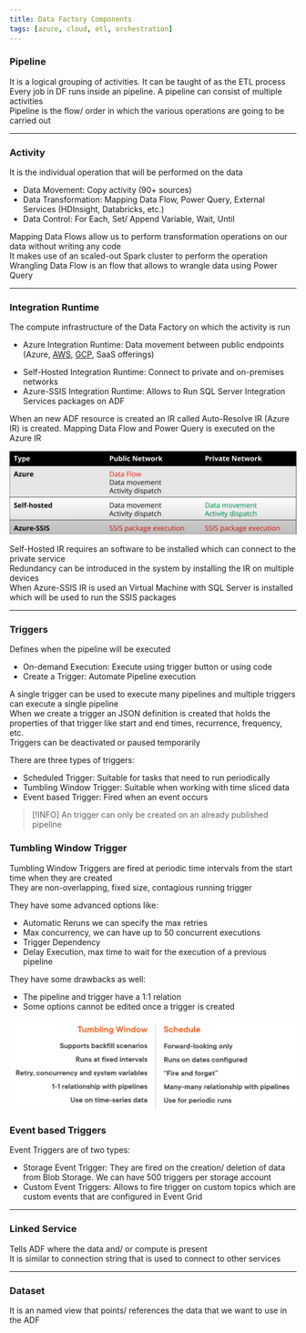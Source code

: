 ```yaml
---
title: Data Factory Components
tags: [azure, cloud, etl, orchestration]
---
```


### Pipeline

It is a logical grouping of activities. It can be taught of as the ETL process  
Every job in DF runs inside an pipeline. A pipeline can consist of multiple activities  
Pipeline is the flow/ order in which the various operations are going to be carried out

---

### Activity

It is the individual operation that will be performed on the data

* Data Movement: Copy activity (90+ sources)
* Data Transformation: Mapping Data Flow, Power Query, External Services (HDInsight, Databricks, etc.)
* Data Control: For Each, Set/ Append Variable, Wait, Until

Mapping Data Flows allow us to perform transformation operations on our data without writing any code  
It makes use of an scaled-out Spark cluster to perform the operation  
Wrangling Data Flow is an flow that allows to wrangle data using Power Query

---

### Integration Runtime

The compute infrastructure of the Data Factory on which the activity is run

- Azure Integration Runtime: Data movement between public endpoints (Azure, [AWS](../../../AWS/AWS.md), [GCP](../../../GCP/GCP.md), SaaS offerings)
* Self-Hosted Integration Runtime: Connect to private and on-premises networks
* Azure-SSIS Integration Runtime: Allows to Run SQL Server Integration Services packages on ADF

When an new ADF resource is created an IR called Auto-Resolve IR (Azure IR) is created. 
Mapping Data Flow and Power Query is executed on the Azure IR

![Integration Runtime|600](../../images/integration-runtime.png)

Self-Hosted IR requires an software to be installed which can connect to the private service  
Redundancy can be introduced in the system by installing the IR on multiple devices  
When Azure-SSIS IR is used an Virtual Machine with SQL Server is installed which will be used to run the SSIS packages

---

### Triggers

Defines when the pipeline will be executed

* On-demand Execution: Execute using trigger button or using code
* Create a Trigger: Automate Pipeline execution

A single trigger can be used to execute many pipelines and multiple triggers can execute a single pipeline  
When we create a trigger an JSON definition is created that holds the properties of that trigger like start and end times, recurrence, frequency, etc.  
Triggers can be deactivated or paused temporarily

There are three types of triggers:

* Scheduled Trigger: Suitable for tasks that need to run periodically
* Tumbling Window Trigger: Suitable when working with time sliced data
* Event based Trigger: Fired when an event occurs

 > [!INFO]
 > An trigger can only be created on an already published pipeline

### Tumbling Window Trigger

Tumbling Window Triggers are fired at periodic time intervals from the start time when they are created  
They are non-overlapping, fixed size, contagious running trigger

They have some advanced options like:

* Automatic Reruns we can specify the max retries
* Max concurrency, we can have up to 50 concurrent executions
* Trigger Dependency
* Delay Execution, max time to wait for the execution of a previous pipeline

They have some drawbacks as well:

* The pipeline and trigger have a 1:1 relation
* Some options cannot be edited once a trigger is created

![Tumbling Window and Schedule|600](../../images/tumbling-windows-and-schedule.png)

### Event based Triggers

Event Triggers are of two types:

* Storage Event Trigger: They are fired on the creation/ deletion of data from Blob Storage. We can have 500 triggers per storage account
* Custom Event Triggers: Allows to fire trigger on custom topics which are custom events that are configured in Event Grid

---

### Linked Service

Tells ADF where the data and/ or compute is present  
It is similar to connection string that is used to connect to other services

---

### Dataset

It is an named view that points/ references the data that we want to use in the ADF